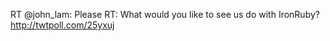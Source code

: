 <!--
id: 1003863400
link: http://kevinisom.info/post/1003863400/rt-john-lam-please-rt-what-would-you-like-to
slug: rt-john-lam-please-rt-what-would-you-like-to
date: Wed Aug 25 2010 03:39:10 GMT+1200 (NZST)
raw: {"blog_name":"kevinisom","id":1003863400,"post_url":"http://kevinisom.info/post/1003863400/rt-john-lam-please-rt-what-would-you-like-to","slug":"rt-john-lam-please-rt-what-would-you-like-to","type":"text","date":"2010-08-24 15:39:10 GMT","timestamp":1282664350,"state":"published","format":"html","reblog_key":"J9vUMP6r","tags":[],"short_url":"http://tmblr.co/Zw68YyxrRre","highlighted":[],"feed_item":"http://twitter.com/kev_nz/statuses/21969212368","from_feed_id":"650289","note_count":0,"title":null,"body":"<p>RT @john_lam: Please RT: What would you like to see us do with IronRuby? <a href=\"http://twtpoll.com/25yxuj\" target=\"_blank\">http://twtpoll.com/25yxuj</a></p>"}
publish: 2010-08-025
tags: 
title: null
-->


RT @john\_lam: Please RT: What would you like to see us do with
IronRuby? <http://twtpoll.com/25yxuj>


